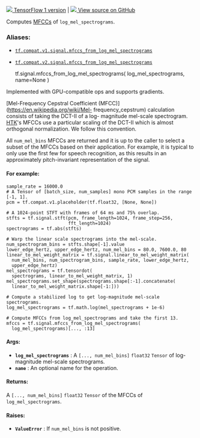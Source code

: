 [ ![](https://tensorflow.google.cn/images/tf_logo_32px.png) TensorFlow 1
version](/versions/r1.15/api_docs/python/tf/signal/mfccs_from_log_mel_spectrograms)
|  [ ![](https://tensorflow.google.cn/images/GitHub-Mark-32px.png) View source
on GitHub
](https://github.com/tensorflow/tensorflow/blob/r2.0/tensorflow/python/ops/signal/mfcc_ops.py#L29-L111)  
  
  
Computes [MFCCs](https://en.wikipedia.org/wiki/Mel-frequency_cepstrum) of
`log_mel_spectrograms`.

### Aliases:

  * [`tf.compat.v1.signal.mfccs_from_log_mel_spectrograms`](/api_docs/python/tf/signal/mfccs_from_log_mel_spectrograms)
  * [`tf.compat.v2.signal.mfccs_from_log_mel_spectrograms`](/api_docs/python/tf/signal/mfccs_from_log_mel_spectrograms)

    
    
    tf.signal.mfccs_from_log_mel_spectrograms(
        log_mel_spectrograms,
        name=None
    )
    

Implemented with GPU-compatible ops and supports gradients.

[Mel-Frequency Cepstral Coefficient (MFCC)](https://en.wikipedia.org/wiki/Mel-
frequency_cepstrum) calculation consists of taking the DCT-II of a log-
magnitude mel-scale spectrogram.
[HTK](https://en.wikipedia.org/wiki/HTK_\(software\))'s MFCCs use a particular
scaling of the DCT-II which is almost orthogonal normalization. We follow this
convention.

All `num_mel_bins` MFCCs are returned and it is up to the caller to select a
subset of the MFCCs based on their application. For example, it is typical to
only use the first few for speech recognition, as this results in an
approximately pitch-invariant representation of the signal.

#### For example:

    
    
    sample_rate = 16000.0
    # A Tensor of [batch_size, num_samples] mono PCM samples in the range [-1, 1].
    pcm = tf.compat.v1.placeholder(tf.float32, [None, None])
    
    # A 1024-point STFT with frames of 64 ms and 75% overlap.
    stfts = tf.signal.stft(pcm, frame_length=1024, frame_step=256,
                           fft_length=1024)
    spectrograms = tf.abs(stfts)
    
    # Warp the linear scale spectrograms into the mel-scale.
    num_spectrogram_bins = stfts.shape[-1].value
    lower_edge_hertz, upper_edge_hertz, num_mel_bins = 80.0, 7600.0, 80
    linear_to_mel_weight_matrix = tf.signal.linear_to_mel_weight_matrix(
      num_mel_bins, num_spectrogram_bins, sample_rate, lower_edge_hertz,
      upper_edge_hertz)
    mel_spectrograms = tf.tensordot(
      spectrograms, linear_to_mel_weight_matrix, 1)
    mel_spectrograms.set_shape(spectrograms.shape[:-1].concatenate(
      linear_to_mel_weight_matrix.shape[-1:]))
    
    # Compute a stabilized log to get log-magnitude mel-scale spectrograms.
    log_mel_spectrograms = tf.math.log(mel_spectrograms + 1e-6)
    
    # Compute MFCCs from log_mel_spectrograms and take the first 13.
    mfccs = tf.signal.mfccs_from_log_mel_spectrograms(
      log_mel_spectrograms)[..., :13]
    

#### Args:

  * **`log_mel_spectrograms`** : A `[..., num_mel_bins]` `float32` `Tensor` of log-magnitude mel-scale spectrograms.
  * **`name`** : An optional name for the operation.

#### Returns:

A `[..., num_mel_bins]` `float32` `Tensor` of the MFCCs of
`log_mel_spectrograms`.

#### Raises:

  * **`ValueError`** : If `num_mel_bins` is not positive.


